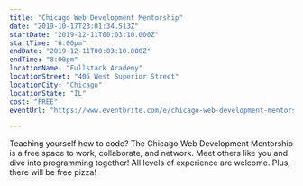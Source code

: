 ```yaml
---
title: "Chicago Web Development Mentorship"
date: "2019-10-17T23:01:34.513Z"
startDate: "2019-12-11T00:03:10.000Z"
startTime: "6:00pm"
endDate: "2019-12-11T00:03:10.000Z"
endTime: "8:00pm"
locationName: "Fullstack Academy"
locationStreet: "405 West Superior Street"
locationCity: "Chicago"
locationState: "IL"
cost: "FREE"
eventUrl: "https://www.eventbrite.com/e/chicago-web-development-mentorship-tickets-69018946527"

---
```


Teaching yourself how to code? The Chicago Web Development Mentorship is a free space to work, collaborate, and network. Meet others like you and dive into programming together! All levels of experience are welcome. Plus, there will be free pizza!

